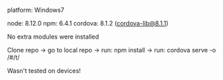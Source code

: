 platform:	Windows7

node:	8.12.0
npm:	6.4.1
cordova:	8.1.2 (cordova-lib@8.1.1)

No extra modules were installed

Clone repo -> go to local repo -> run: npm install -> run: cordova serve -o /#/t/

Wasn't tested on devices!

